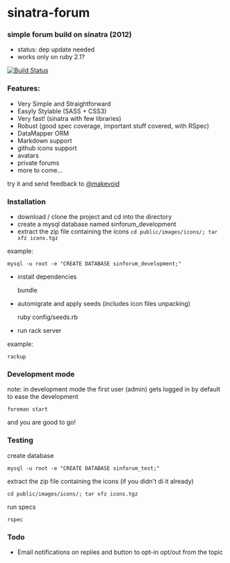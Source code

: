 # sinatra-forum
### simple forum build on sinatra (2012)

- status: dep update needed 
- works only on ruby 2.1?


[![Build Status](https://secure.travis-ci.org/makevoid/sinforum.png?branch=master)](https://travis-ci.org/makevoid/sinforum)

### Features:

- Very Simple and Straightforward
- Easyly Stylable (SASS + CSS3)
- Very fast! (sinatra with few libraries)
- Robust (good spec coverage, important stuff covered, with RSpec)
- DataMapper ORM
- Markdown support
- github icons support
- avatars
- private forums
- more to come...

try it and send feedback to [@makevoid](http://francescocanessa.com)


### Installation

- download / clone the project and cd into the directory
- create a mysql database named sinforum_development
- extract the zip file containing the icons `cd public/images/icons/; tar xfz icons.tgz`

example:

    mysql -u root -e "CREATE DATABASE sinforum_development;"

- install dependencies

    bundle

- automigrate and apply seeds (includes icon files unpacking)

    ruby config/seeds.rb

- run rack server

example:

    rackup


### Development mode

note: in development mode the first user (admin) gets logged in by default to ease the development

    foreman start

and you are good to go!


### Testing

create database

    mysql -u root -e "CREATE DATABASE sinforum_test;"

extract the zip file containing the icons (if you didn't di it already)

    cd public/images/icons/; tar xfz icons.tgz

run specs

    rspec
    
    
    
### Todo

- Email notifications on replies and button to opt-in opt/out from the topic
